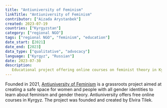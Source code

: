 ```yaml
---
title: "Antiuniversity of Feminism"
linkTitle: "Antiuniversity of Feminism"
contributor: ["Aizada Arystanbek"]
created: 2023-07-19
countries: ["Kyrgyzstan"]
category: ["regional NGO"]
tags: ["regional NGO", "feminism", "education"]
date_start: [2021]
date_end: [2023]
data_type: ["qualitative", "advocacy"]
language: ["Kyrgyz", "Russian"]
date: 2023-07-30
description:
   Educational project offering online courses on feminist theory in Kyrgyz language.
---
```


Founded in 2021, [Antiuniversity of Feminism](https://www.instagram.com/antiuniversity_of_feminism/) is a grassroots project aimed at creating a safe space for women and people with all gender identities to learn about feminism and gender theory. Antiuniversity offers free online courses in Kyrgyz. The project was founded and created by Elvira Tilek.
